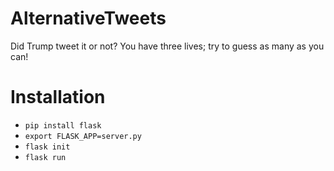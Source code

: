 # AlternativeTweets
Did Trump tweet it or not? You have three lives; try to guess as many as you can!

# Installation

* `pip install flask`
* `export FLASK_APP=server.py`
* `flask init`
* `flask run`
